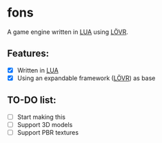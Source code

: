 # fons
A game engine written in [LUA](https://en.wikipedia.org/wiki/Lua_(programming_language)) using [LÖVR](https://github.com/bjornbytes/lovr).

## Features:
- [x] Written in [LUA](https://en.wikipedia.org/wiki/Lua_(programming_language))
- [x] Using an expandable framework ([LÖVR](https://github.com/bjornbytes/lovr)) as base

## TO-DO list:
- [ ] Start making this
- [ ] Support 3D models
- [ ] Support PBR textures
